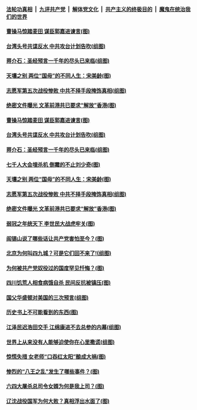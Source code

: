 ####  [法轮功真相](../../../../basic/blob/master/README.md?t=03091901) &nbsp;|&nbsp; [九评共产党](../../../../9ping.md/blob/master/README.md?t=03091901) &nbsp;|&nbsp; [解体党文化](../../../../jtdwh.md/blob/master/README.md?t=03091901)  &nbsp;|&nbsp; [共产主义的终极目的](../../../../gczydzjmd.md/blob/master/README.md?t=03091901) &nbsp;|&nbsp; [魔鬼在统治我们的世界](../../../../mgztzwmdsj.md/blob/master/README.md?t=03091901) 

#### [曹操马惊踏麦田 谋臣郭嘉进谏言(图)](../pages/p6/964261.md?t=03091901) 

#### [台湾头号共谍反水 中共攻台计划告吹(组图)](../pages/p6/964768.md?t=03091901) 

#### [蒋介石：圣经预言一千年的尽头已来临(组图)](../pages/p6/964769.md?t=03091901) 

#### [天壤之别 两位“国母”的不同人生：宋美龄(图)](../pages/p6/964754.md?t=03091901) 

#### [志愿军第五次战役惨败 中共不择手段掩饰真相(组图)](../pages/p6/964486.md?t=03091901) 

#### [绝密文件曝光 文革前港共已要求“解放”香港(图)](../pages/p6/964773.md?t=03091901) 

#### [曹操马惊踏麦田 谋臣郭嘉进谏言(图)](../pages/p6/964261.md?t=03091901) 

#### [台湾头号共谍反水 中共攻台计划告吹(组图)](../pages/p6/964768.md?t=03091901) 

#### [蒋介石：圣经预言一千年的尽头已来临(组图)](../pages/p6/964769.md?t=03091901) 

#### [七千人大会埋杀机 倒霉的不止刘少奇(图)](../pages/p6/962095.md?t=03091901) 

#### [天壤之别 两位“国母”的不同人生：宋美龄(图)](../pages/p6/964754.md?t=03091901) 

#### [志愿军第五次战役惨败 中共不择手段掩饰真相(组图)](../pages/p6/964486.md?t=03091901) 

#### [绝密文件曝光 文革前港共已要求“解放”香港(图)](../pages/p6/964773.md?t=03091901) 

#### [弱冠之年统天下 李世民大战虎牢关(图)](../pages/p6/964767.md?t=03091901) 

#### [阎锡山说了哪些话让共产党害怕至今？(图)](../pages/p6/963836.md?t=03091901) 

#### [北京为何叫四九城？可是它们回不来了!(组图)](../pages/p6/963935.md?t=03091901) 

#### [为何被共产党奴役过的国度罕见忏悔？(图)](../pages/p6/963901.md?t=03091901) 

#### [四川饥荒人相食病饿自杀 民间反抗被镇压(图)](../pages/p6/964389.md?t=03091901) 

#### [国父华盛顿对美国的三次预言(组图)](../pages/p6/964036.md?t=03091901) 

#### [历史书上不可能看到的东西(图)](../pages/p6/964449.md?t=03091901) 

#### [江泽民迟浩田交手 江绵康进不去总参的内幕(组图)](../pages/p6/963937.md?t=03091901) 

#### [世界上从来没有人能够迫使你在心里撒谎(组图)](../pages/p6/963996.md?t=03091901) 

#### [惊慌失措 女老师“口吞红太阳”酿成大祸(图)](../pages/p6/963843.md?t=03091901) 

#### [惨烈的“八王之乱”发生了哪些事件？(图)](../pages/p6/963837.md?t=03091901) 

#### [六四大屠杀总司令女婿为何是我上司？(图)](../pages/p6/963450.md?t=03091901) 

#### [辽沈战役国军为何大败？真相浮出水面了(图)](../pages/p6/963832.md?t=03091901) 

